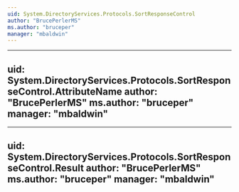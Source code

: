 ```yaml
---
uid: System.DirectoryServices.Protocols.SortResponseControl
author: "BrucePerlerMS"
ms.author: "bruceper"
manager: "mbaldwin"
---
```


---
uid: System.DirectoryServices.Protocols.SortResponseControl.AttributeName
author: "BrucePerlerMS"
ms.author: "bruceper"
manager: "mbaldwin"
---

---
uid: System.DirectoryServices.Protocols.SortResponseControl.Result
author: "BrucePerlerMS"
ms.author: "bruceper"
manager: "mbaldwin"
---
